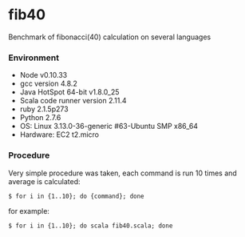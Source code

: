 fib40
=====

Benchmark of fibonacci(40) calculation on several languages

### Environment

* Node v0.10.33
* gcc version 4.8.2
* Java HotSpot 64-bit v1.8.0_25
* Scala code runner version 2.11.4
* ruby 2.1.5p273
* Python 2.7.6
* OS: Linux 3.13.0-36-generic #63-Ubuntu SMP x86_64
* Hardware: EC2 t2.micro

### Procedure

Very simple procedure was taken, each command is run 10 times and average is calculated:

`$ for i in {1..10}; do {command}; done`

for example:

`$ for i in {1..10}; do scala fib40.scala; done`

